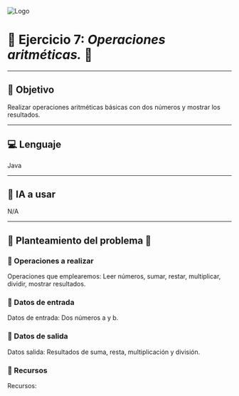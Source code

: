 ![Logo](https://msc-itorizaba.mx/wp-content/uploads/2019/09/logomsc.png)

# 🦉 Ejercicio 7: *Operaciones aritméticas.* 🦉

---

## 🎯 Objetivo
Realizar operaciones aritméticas básicas con dos números y mostrar los resultados.

---

## 💻 Lenguaje
Java

---

## 🤖 IA a usar
N/A

---

## 📄 Planteamiento del problema 📄

### 🔹 Operaciones a realizar
Operaciones que emplearemos: Leer números, sumar, restar, multiplicar, dividir, mostrar resultados.

### 🔹 Datos de entrada
Datos de entrada: Dos números a y b.

### 🔹 Datos de salida
Datos salida: Resultados de suma, resta, multiplicación y división.

### 🔹 Recursos
Recursos:

